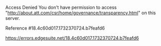 Access Denied
You don't have permission to access "http://about.att.com/csr/home/governance/transparency.html" on this server.

Reference #18.4c60d017.1732370724.b7feafd6

https://errors.edgesuite.net/18.4c60d017.1732370724.b7feafd6